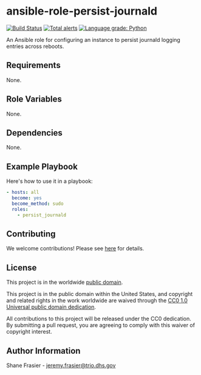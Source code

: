 # ansible-role-persist-journald #

[![Build Status](https://travis-ci.com/cisagov/ansible-role-persist-journald.svg?branch=develop)](https://travis-ci.com/cisagov/ansible-role-persist-journald)
[![Total alerts](https://img.shields.io/lgtm/alerts/g/cisagov/ansible-role-persist-journald.svg?logo=lgtm&logoWidth=18)](https://lgtm.com/projects/g/cisagov/ansible-role-persist-journald/alerts/)
[![Language grade: Python](https://img.shields.io/lgtm/grade/python/g/cisagov/ansible-role-persist-journald.svg?logo=lgtm&logoWidth=18)](https://lgtm.com/projects/g/cisagov/ansible-role-persist-journald/context:python)

An Ansible role for configuring an instance to persist journald
logging entries across reboots.

## Requirements ##

None.

## Role Variables ##

None.

## Dependencies ##

None.

## Example Playbook ##

Here's how to use it in a playbook:

```yaml
- hosts: all
  become: yes
  become_method: sudo
  roles:
    - persist_journald
```

## Contributing ##

We welcome contributions!  Please see [here](CONTRIBUTING.md) for
details.

## License ##

This project is in the worldwide [public domain](LICENSE.md).

This project is in the public domain within the United States, and
copyright and related rights in the work worldwide are waived through
the [CC0 1.0 Universal public domain
dedication](https://creativecommons.org/publicdomain/zero/1.0/).

All contributions to this project will be released under the CC0
dedication. By submitting a pull request, you are agreeing to comply
with this waiver of copyright interest.

## Author Information ##

Shane Frasier - <jeremy.frasier@trio.dhs.gov>
